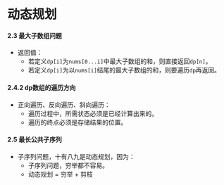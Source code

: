 # 动态规划

#### 2.3 最大子数组问题

- 返回值：
  - 若定义`dp[i]`为`nums[0...i]`中最大子数组的和，则直接返回`dp[n]`。
  - 若定义`dp[i]`为以`nums[i]`结尾的最大子数组的和，则要遍历`dp`再返回。

#### 2.4.2 dp数组的遍历方向

- 正向遍历、反向遍历、斜向遍历：
  - 遍历过程中，所需状态必须是已经计算出来的。
  - 遍历的终点必须是存储结果的位置。
  
#### 2.5 最长公共子序列

- 子序列问题，十有八九是动态规划，因为：
  - 子序列问题，穷举都不容易。
  - 动态规划 = 穷举 + 剪枝
